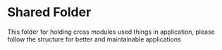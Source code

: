 # Shared Folder

This folder for holding cross modules used things in application, please follow the structure for better and maintainable applications